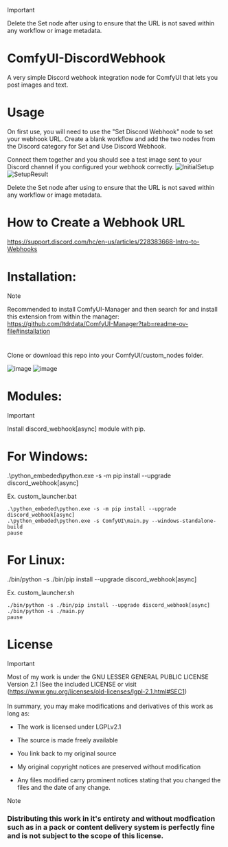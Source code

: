 > [!IMPORTANT]
> Delete the Set node after using to ensure that the URL is not saved within any workflow or image metadata.

# ComfyUI-DiscordWebhook
A very simple Discord webhook integration node for ComfyUI that lets you post images and text.

# Usage
On first use, you will need to use the "Set Discord Webhook" node to set your webhook URL. Create a blank workflow and add the two nodes from the Discord category for Set and Use Discord Webhook.

Connect them together and you should see a test image sent to your Discord channel if you configured your webhook correctly.
![InitialSetup](https://github.com/user-attachments/assets/17f6d333-612f-44fa-9814-b5144104eefb)
![SetupResult](https://github.com/user-attachments/assets/fc4bfde1-81c1-4302-95ac-5d7540b26d98)

Delete the Set node after using to ensure that the URL is not saved within any workflow or image metadata.

# How to Create a Webhook URL
https://support.discord.com/hc/en-us/articles/228383668-Intro-to-Webhooks

# Installation: 
> [!NOTE]  
> Recommended to install ComfyUI-Manager and then search for and install this extension from within the manager: https://github.com/ltdrdata/ComfyUI-Manager?tab=readme-ov-file#installation
# 

Clone or download this repo into your ComfyUI/custom_nodes folder.


![image](https://github.com/user-attachments/assets/71450181-a788-4fc7-ad5f-236c994100c1)
![image](https://github.com/user-attachments/assets/eb5a0bc5-1c7f-4aec-9bb6-e7a11de946b8)


# Modules: 
> [!IMPORTANT]  
> Install discord_webhook[async] module with pip.
#

# For Windows:
.\python_embeded\python.exe -s -m pip install --upgrade discord_webhook[async]

Ex. custom_launcher.bat
```
.\python_embeded\python.exe -s -m pip install --upgrade discord_webhook[async]
.\python_embeded\python.exe -s ComfyUI\main.py --windows-standalone-build
pause
```

# For Linux:

./bin/python -s ./bin/pip install --upgrade discord_webhook[async]

Ex. custom_launcher.sh
```
./bin/python -s ./bin/pip install --upgrade discord_webhook[async]
./bin/python -s ./main.py
pause
```
# License
> [!IMPORTANT]
> Most of my work is under the GNU LESSER GENERAL PUBLIC LICENSE Version 2.1 (See the included LICENSE or visit (https://www.gnu.org/licenses/old-licenses/lgpl-2.1.html#SEC1)
> <br></br>
> In summary, you may make modifications and derivatives of this work as long as:
>
> + The work is licensed under LGPLv2.1
> 
> + The source is made freely available
> 
> + You link back to my original source
> 
> + My original copyright notices are preserved without modification
> 
> + Any files modified carry prominent notices stating that you changed the files and the date of any change.

> [!NOTE]
> ### Distributing this work in it's entirety and without modfication such as in a pack or content delivery system is perfectly fine and is not subject to the scope of this license.
